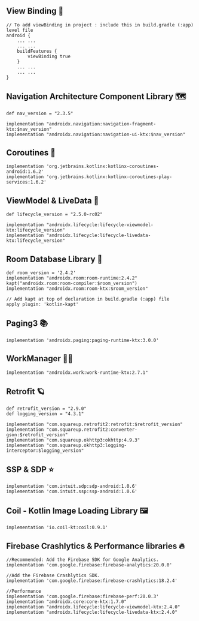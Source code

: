 
## View Binding 🌅	  

```
// To add viewBinding in project : include this in build.gradle (:app) level file
android {
    ... ...
    ... ...
    buildFeatures {
        viewBinding true
    }
    ... ... 
    ... ...
}
```

## Navigation Architecture Component Library 🗺️

```
def nav_version = "2.3.5"

implementation "androidx.navigation:navigation-fragment-ktx:$nav_version"
implementation "androidx.navigation:navigation-ui-ktx:$nav_version"
```



## Coroutines 🧵	

```
implementation 'org.jetbrains.kotlinx:kotlinx-coroutines-android:1.6.2'
implementation 'org.jetbrains.kotlinx:kotlinx-coroutines-play-services:1.6.2'
```

## ViewModel & LiveData 🚀	

```
def lifecycle_version = "2.5.0-rc02"

implementation "androidx.lifecycle:lifecycle-viewmodel-ktx:lifecycle_version"
implementation "androidx.lifecycle:lifecycle-livedata-ktx:lifecycle_version"
```

## Room Database Library 📁

```
def room_version = '2.4.2'
implementation "androidx.room:room-runtime:2.4.2"
kapt("androidx.room:room-compiler:$room_version")
implementation "androidx.room:room-ktx:$room_version"

// Add kapt at top of declaration in build.gradle (:app) file
apply plugin: 'kotlin-kapt'

```

## Paging3 📚	

```
implementation 'androidx.paging:paging-runtime-ktx:3.0.0'
```

## WorkManager 👷‍♂️

```
implementation "androidx.work:work-runtime-ktx:2.7.1"

```

## Retrofit 🪐

```
def retrofit_version = "2.9.0"
def logging_version = "4.3.1"

implementation "com.squareup.retrofit2:retrofit:$retrofit_version"
implementation "com.squareup.retrofit2:converter-gson:$retrofit_version"
implementation "com.squareup.okhttp3:okhttp:4.9.3"
implementation "com.squareup.okhttp3:logging-interceptor:$logging_version"
```

## SSP & SDP ⭐

```
implementation 'com.intuit.sdp:sdp-android:1.0.6'
implementation 'com.intuit.ssp:ssp-android:1.0.6'
```

## Coil - Kotlin Image Loading Library 	🖼️

```
implementation 'io.coil-kt:coil:0.9.1'
```


## Firebase Crashlytics & Performance libraries 🔥

```
//Recommended: Add the Firebase SDK for Google Analytics.
implementation 'com.google.firebase:firebase-analytics:20.0.0'

//Add the Firebase Crashlytics SDK.
implementation 'com.google.firebase:firebase-crashlytics:18.2.4'

//Performance
implementation 'com.google.firebase:firebase-perf:20.0.3'
implementation "androidx.core:core-ktx:1.7.0"
implementation "androidx.lifecycle:lifecycle-viewmodel-ktx:2.4.0"
implementation "androidx.lifecycle:lifecycle-livedata-ktx:2.4.0"
```
